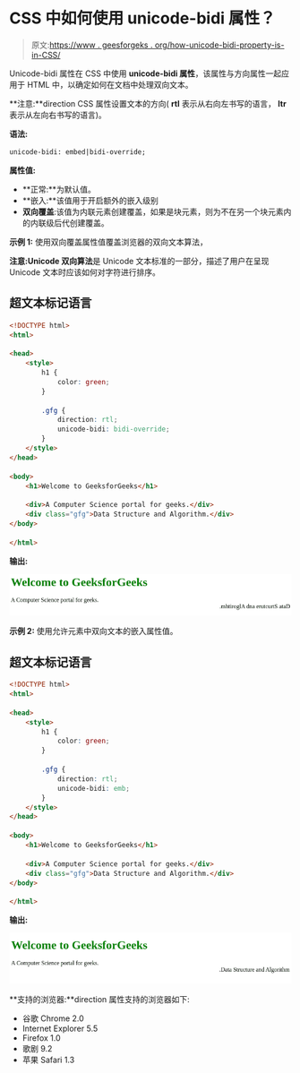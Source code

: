 # CSS 中如何使用 unicode-bidi 属性？

> 原文:[https://www . geesforgeks . org/how-unicode-bidi-property-is-in-CSS/](https://www.geeksforgeeks.org/how-unicode-bidi-property-is-used-in-css/)

Unicode-bidi 属性在 CSS 中使用 **unicode-bidi 属性**，该属性与方向属性一起应用于 HTML 中，以确定如何在文档中处理双向文本。

**注意:**direction CSS 属性设置文本的方向( **rtl** 表示从右向左书写的语言， **ltr** 表示从左向右书写的语言)。

**语法:**

```html
unicode-bidi: embed|bidi-override;
```

**属性值:**

*   **正常:**为默认值。
*   **嵌入:**该值用于开启额外的嵌入级别
*   **双向覆盖**:该值为内联元素创建覆盖，如果是块元素，则为不在另一个块元素内的内联级后代创建覆盖。

**示例 1:** 使用双向覆盖属性值覆盖浏览器的双向文本算法，

**注意:Unicode 双向算法**是 Unicode 文本标准的一部分，描述了用户在呈现 Unicode 文本时应该如何对字符进行排序。

## 超文本标记语言

```html
<!DOCTYPE html>
<html>

<head>
    <style>
        h1 {
            color: green;
        }

        .gfg {
            direction: rtl;
            unicode-bidi: bidi-override;
        }
    </style>
</head>

<body>
    <h1>Welcome to GeeksforGeeks</h1>

    <div>A Computer Science portal for geeks.</div>
    <div class="gfg">Data Structure and Algorithm.</div>
</body>

</html>
```

**输出:**

![](img/6929509dddd8dc463a292013fbe2d90e.png)

**示例 2:** 使用允许元素中双向文本的嵌入属性值。

## 超文本标记语言

```html
<!DOCTYPE html>
<html>

<head>
    <style>
        h1 {
            color: green;
        }

        .gfg {
            direction: rtl;
            unicode-bidi: emb;
        }
    </style>
</head>

<body>
    <h1>Welcome to GeeksforGeeks</h1>

    <div>A Computer Science portal for geeks.</div>
    <div class="gfg">Data Structure and Algorithm.</div>
</body>

</html>
```

**输出:**

![](img/851aed0ee60b9aa35bb31697975f9d67.png)

**支持的浏览器:**direction 属性支持的浏览器如下:

*   谷歌 Chrome 2.0
*   Internet Explorer 5.5
*   Firefox 1.0
*   歌剧 9.2
*   苹果 Safari 1.3
